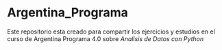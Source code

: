 # Argentina_Programa
Este repositorio esta creado para compartir los ejercicios y estudios en el curso de Argentina Programa 4.0 sobre *Analisis de Datos con Python*
